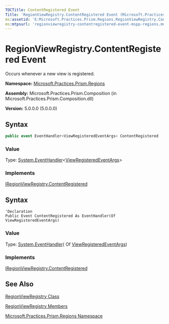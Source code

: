 ```yaml
---
TOCTitle: ContentRegistered Event
Title: 'RegionViewRegistry.ContentRegistered Event (Microsoft.Practices.Prism.Regions)'
ms:assetid: 'E:Microsoft.Practices.Prism.Regions.RegionViewRegistry.ContentRegistered'
ms:mtpsurl: 'regionviewregistry-contentregistered-event-mspp-regions.md'
---
```


# RegionViewRegistry.ContentRegistered Event

Occurs whenever a new view is registered.

**Namespace:** [Microsoft.Practices.Prism.Regions](mspp-regions-namespace.md)

**Assembly:** Microsoft.Practices.Prism.Composition (in Microsoft.Practices.Prism.Composition.dll)

**Version:** 5.0.0.0 (5.0.0.0)

## Syntax

```C#
public event EventHandler<ViewRegisteredEventArgs> ContentRegistered
```

### Value

Type: [System.EventHandler](http://msdn.microsoft.com/en-us/library/db0etb8x)&lt;[ViewRegisteredEventArgs](viewregisteredeventargs-class-mspp-regions.md)&gt;

### Implements

[IRegionViewRegistry.ContentRegistered](iregionviewregistry-contentregistered-event-mspp-regions.md)

## Syntax

```VB
'Declaration
Public Event ContentRegistered As EventHandler(Of ViewRegisteredEventArgs)
```

### Value

Type: [System.EventHandler](http://msdn.microsoft.com/en-us/library/db0etb8x)( Of [ViewRegisteredEventArgs](viewregisteredeventargs-class-mspp-regions.md))

### Implements

[IRegionViewRegistry.ContentRegistered](iregionviewregistry-contentregistered-event-mspp-regions.md)

## See Also

[RegionViewRegistry Class](regionviewregistry-class-mspp-regions.md)

[RegionViewRegistry Members](regionviewregistry-members-mspp-regions.md)

[Microsoft.Practices.Prism.Regions Namespace](mspp-regions-namespace.md)
